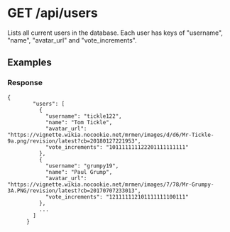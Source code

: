 # GET /api/users

Lists all current users in the database. Each user has keys of "username", "name", "avatar_url" and "vote_increments".

## Examples

### Response

```
{
        "users": [
          {
            "username": "tickle122",
            "name": "Tom Tickle",
            "avatar_url": "https://vignette.wikia.nocookie.net/mrmen/images/d/d6/Mr-Tickle-9a.png/revision/latest?cb=20180127221953",
            "vote_increments": "101111111122201111111111"
          },
          {
            "username": "grumpy19",
            "name": "Paul Grump",
            "avatar_url": "https://vignette.wikia.nocookie.net/mrmen/images/7/78/Mr-Grumpy-3A.PNG/revision/latest?cb=20170707233013",
            "vote_increments": "121111112101111111100111"
          },
          ...
        ]
      }

```
